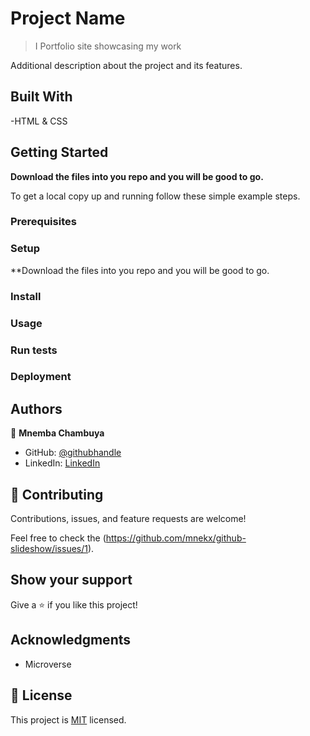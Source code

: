 # Project Name

>I Portfolio site showcasing my work

Additional description about the project and its features.

## Built With

-HTML & CSS

## Getting Started

**Download the files into you repo and you will be good to go.**

To get a local copy up and running follow these simple example steps.

### Prerequisites

### Setup 
**Download the files into you repo and you will be good to go.

### Install

### Usage

### Run tests

### Deployment

## Authors

👤 **Mnemba Chambuya**

- GitHub: [@githubhandle](https://github.com/mnekx)
- LinkedIn: [LinkedIn](www.linkedin.com/in/mnemba-chambuya)

## 🤝 Contributing

Contributions, issues, and feature requests are welcome!

Feel free to check the (https://github.com/mnekx/github-slideshow/issues/1).

## Show your support

Give a ⭐️ if you like this project!

## Acknowledgments

- Microverse

## 📝 License

This project is [MIT](./MIT.md) licensed.
